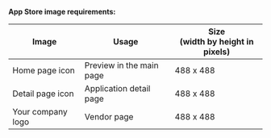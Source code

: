 <!-- markdownlint-disable-file MD041 -->
**App Store image requirements:**

| Image | Usage | Size<br>(width by height in pixels) |
|-------|-------|--------|
| Home page icon | Preview in the main page | 488 x 488 |
| Detail page icon | Application detail page | 488 x 488 |
| Your company logo | Vendor page | 488 x 488 |
